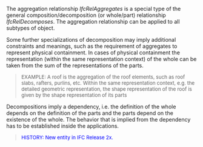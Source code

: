 The aggregation relationship _IfcRelAggregates_ is a special type of the general composition/decomposition (or whole/part) relationship _IfcRelDecomposes_. The aggregation relationship can be applied to all subtypes of object.

Some further specializations of decomposition may imply additional constraints and meanings, such as the requirement of aggregates to represent physical containment. In cases of physical containment the representation (within the same representation context) of the whole can be taken from the sum of the representations of the parts.

> <font size="-1">EXAMPLE: A roof is the aggregation of the roof
		elements, such as roof slabs, rafters, purlins, etc. Within the same
		representation context, e.g. the detailed geometric representation, the shape
		representation of the roof is given by the shape representation of its
		parts</font>

Decompositions imply a dependency, i.e. the definition of the whole depends on the definition of the parts and the parts depend on the existence of the whole. The behavior that is implied from the dependency has to be established inside the applications.

> <font color="#0000FF" size="-1">HISTORY: New entity in IFC Release
		  2x.</font>
>